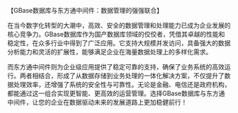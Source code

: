 【GBase数据库与东方通中间件：数据管理的强强联合】

在当今数字化转型的大潮中，高效、安全的数据管理和处理能力已成为企业发展的核心竞争力。GBase数据库作为国产数据库领域的佼佼者，凭借其卓越的性能和稳定性，在众多行业中得到了广泛应用。它支持大规模并发访问，具备强大的数据分析能力和灵活的扩展性，能够满足企业在海量数据处理上的多样化需求。

而东方通中间件则为企业级应用提供了稳定可靠的支持，确保了业务系统的高效运行。两者相结合，形成了从数据存储到业务处理的一体化解决方案，不仅提升了数据处理效率，还增强了系统的安全性与可靠性。无论是金融、电信还是政府机构，都能通过这一组合实现更智能、更高效的运营管理。选择GBase数据库与东方通中间件，让您的企业在数据驱动未来的发展道路上更加稳健前行！